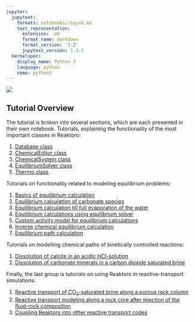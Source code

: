 ```yaml
---
jupyter:
  jupytext:
    formats: notebooks//ipynb,md
    text_representation:
      extension: .md
      format_name: markdown
      format_version: '1.2'
      jupytext_version: 1.3.2
  kernelspec:
    display_name: Python 3
    language: python
    name: python3
---
```


<div>
<a href="https://reaktoro.org"><img src="https://reaktoro.org/_images/reaktoro-header.svg"></a>
</div>


## Tutorial Overview


The tutorial is broken into several sections, which are each presented in their own notebook.
Tutorials, explaining the functionality of the most important classes in Reaktoro:

1.  [Database class](cl.database.ipynb)
2.  [ChemicalEditor class](cl.chemical-editor.ipynb)
3.  [ChemicalSystem class](cl.chemical-system.ipynb)
4.  [EquilibriumSolver class](cl.equilibrium-solver.ipynb)
5.  [Thermo class](cl.thermo.ipynb)

Tutorials on functionality related to modeling equilibrium problems:

1.  [Basics of equilibrium calculation](eq.1.equilibrium-basics.ipynb)
2.  [Equilibrium calculation of carbonate species](eq.2.equilibrium-carbonates.ipynb)
3.  [Equilibrium calculation till full evaporation of the water](eq.3.co2-brine-full-water-evaporation.ipynb)
4.  [Equilibrium calculations using equilibrium solver](eq.4.co2-brine-using-equilibrium-solver.ipynb)
5.  [Custom activity model for equilibrium calculations](eq.5.custom-activity-models.ipynb)
6.  [Inverse chemical equilibrium calculation](eq.6.inverse-chemical-equilibrium-calculations.ipynb)
7.  [Equilibrium path calculation](eq.7.equilibriumpath.ipynb)

Tutorials on modelling chemical paths of kinetically controlled reactions:

1.  [Dissolution of calcite in an acidic HCl-solution](kin.1.calcite-hcl.ipynb)
2.  [Dissolution of carbonate minerals in a carbon dioxide saturated brine](kin.2.carbonates-co2.ipynb)

Finally, the last group is tutorials on using Reaktoro in reactive-transport simulations:

1. [Reactive transport of CO<sub>2</sub>-saturated brine along a porous rock column](rt.1.calcite-brine.ipynb)
2. [Reactive transport modeling along a rock core after injection of the fluid-rock composition](rt.2.calcite-dolomite.ipynb)
3. [Coupling Reaktoro into other reactive transport codes](rt.3.coupling-reaktoro-to-transport.ipynb)
